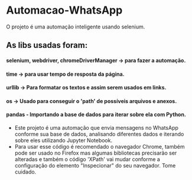 # Automacao-WhatsApp
 O projeto é uma automação inteligente usando selenium.

 ## As libs usadas foram:
 #### selenium, webdriver, chromeDriverManager -> para fazer a automação.
 #### time -> para usar tempo de resposta da página.
 #### urllib -> Para formatar os textos e assim serem usados em links.
 #### os -> Usado para conseguir o 'path' de possíveis arquivos e anexos.
 #### pandas - Importando a base de dados para iterar sobre ela com Python. <br>

 * Este projeto é uma automação que envia mensagens no WhatsApp conforme sua base de dados, analisando diferentes dados e iterando sobre eles utilizando Jupyter Notebook.
 * Para usar esse código é recomendado o navegador Chrome, também pode ser usado no Firefox mas algumas bibliotecas precisarão ser alteradas e também o código 'XPath' vai mudar conforme a configuração do elemento "Inspecionar" do seu navegador. Tome cuidado.  
